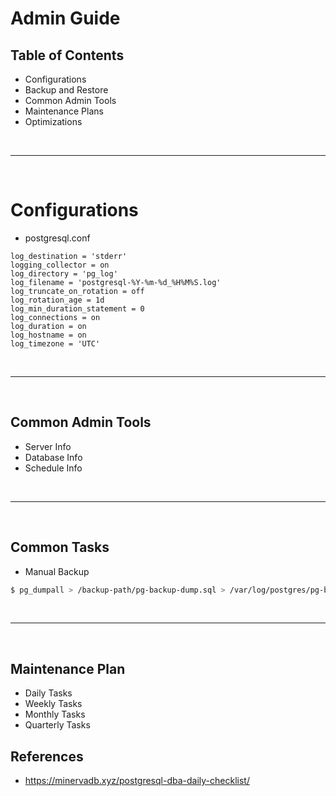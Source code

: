 # Admin Guide

## Table of Contents 
- Configurations
- Backup and Restore
- Common Admin Tools
- Maintenance Plans
- Optimizations

<br><hr><br>

# Configurations
- postgresql.conf 
```
log_destination = 'stderr' 
logging_collector = on 
log_directory = 'pg_log' 
log_filename = 'postgresql-%Y-%m-%d_%H%M%S.log' 
log_truncate_on_rotation = off 
log_rotation_age = 1d 
log_min_duration_statement = 0 
log_connections = on 
log_duration = on 
log_hostname = on 
log_timezone = 'UTC'
```

<br><hr><br>

## Common Admin Tools
- Server Info
- Database Info 
- Schedule Info 

<br><hr><br>

## Common Tasks
- Manual Backup
```bash
$ pg_dumpall > /backup-path/pg-backup-dump.sql > /var/log/postgres/pg-backup-dump.log
```


<br><hr><br>

## Maintenance Plan
- Daily Tasks
- Weekly Tasks
- Monthly Tasks
- Quarterly Tasks 

## References  

- https://minervadb.xyz/postgresql-dba-daily-checklist/